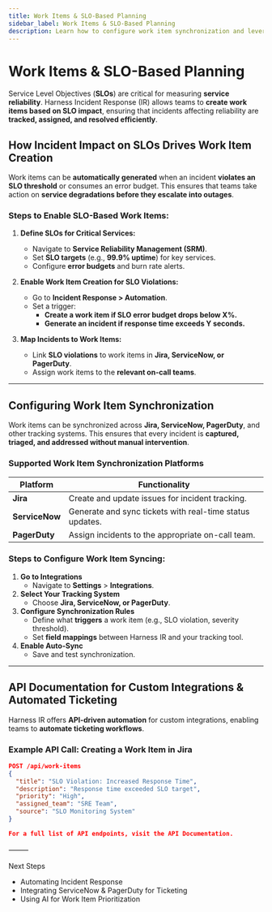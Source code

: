 ```yaml
---
title: Work Items & SLO-Based Planning
sidebar_label: Work Items & SLO-Based Planning
description: Learn how to configure work item synchronization and leverage SLO impact for automated ticketing.
---
```


# Work Items & SLO-Based Planning

Service Level Objectives (**SLOs**) are critical for measuring **service reliability**. Harness Incident Response (IR) allows teams to **create work items based on SLO impact**, ensuring that incidents affecting reliability are **tracked, assigned, and resolved efficiently**.

## How Incident Impact on SLOs Drives Work Item Creation

Work items can be **automatically generated** when an incident **violates an SLO threshold** or consumes an error budget. This ensures that teams take action on **service degradations before they escalate into outages**.

### **Steps to Enable SLO-Based Work Items:**
1. **Define SLOs for Critical Services:**
   - Navigate to **Service Reliability Management (SRM)**.
   - Set **SLO targets** (e.g., **99.9% uptime**) for key services.
   - Configure **error budgets** and burn rate alerts.

2. **Enable Work Item Creation for SLO Violations:**
   - Go to **Incident Response > Automation**.
   - Set a trigger:  
     - **Create a work item if SLO error budget drops below X%.**
     - **Generate an incident if response time exceeds Y seconds.**

3. **Map Incidents to Work Items:**
   - Link **SLO violations** to work items in **Jira, ServiceNow, or PagerDuty**.
   - Assign work items to the **relevant on-call teams**.

---

## Configuring Work Item Synchronization

Work items can be synchronized across **Jira, ServiceNow, PagerDuty**, and other tracking systems. This ensures that every incident is **captured, triaged, and addressed without manual intervention**.

### **Supported Work Item Synchronization Platforms**
| **Platform**    | **Functionality** |
|----------------|----------------|
| **Jira**        | Create and update issues for incident tracking. |
| **ServiceNow**  | Generate and sync tickets with real-time status updates. |
| **PagerDuty**   | Assign incidents to the appropriate on-call team. |

### **Steps to Configure Work Item Syncing:**
1. **Go to Integrations**  
   - Navigate to **Settings** > **Integrations**.
2. **Select Your Tracking System**  
   - Choose **Jira, ServiceNow, or PagerDuty**.
3. **Configure Synchronization Rules**  
   - Define what **triggers** a work item (e.g., SLO violation, severity threshold).
   - Set **field mappings** between Harness IR and your tracking tool.
4. **Enable Auto-Sync**  
   - Save and test synchronization.

---

## API Documentation for Custom Integrations & Automated Ticketing

Harness IR offers **API-driven automation** for custom integrations, enabling teams to **automate ticketing workflows**.

### **Example API Call: Creating a Work Item in Jira**
```json
POST /api/work-items
{
  "title": "SLO Violation: Increased Response Time",
  "description": "Response time exceeded SLO target",
  "priority": "High",
  "assigned_team": "SRE Team",
  "source": "SLO Monitoring System"
}

For a full list of API endpoints, visit the API Documentation.
```
⸻

Next Steps
- Automating Incident Response
- Integrating ServiceNow & PagerDuty for Ticketing
- Using AI for Work Item Prioritization